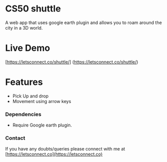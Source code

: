 # CS50 shuttle

A web app that uses google earth plugin and allows you to roam around the city in a 3D world.


# Live Demo

  [https://letsconnect.co/shuttle/] (https://letsconnect.co/shuttle/)

# Features
- Pick Up and drop
- Movement using arrow keys

### Dependencies

- Require Google earth plugin.


### Contact
If you have any doubts/queries please connect with me at [https://letsconnect.co](https://letsconnect.co)
